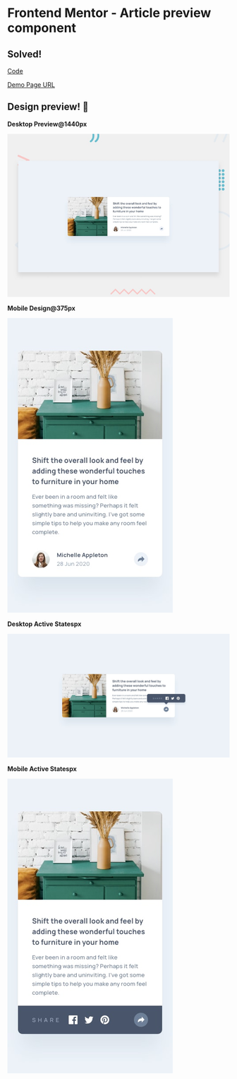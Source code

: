 # Frontend Mentor - Article preview component

## Solved! 

[Code](https://github.com/natarajchakraborty/article-preview)

[Demo Page URL](https://natarajchakraborty.github.io/article-preview)

## Design preview! 👋

**Desktop Preview@1440px**

![Desktop](./design/desktop-preview.jpg)

**Mobile Design@375px**

![Mobile](./design/mobile-design.jpg)

**Desktop Active Statespx**

![desktop_active](./design/desktop-active-state.jpg)


**Mobile Active Statespx**

![mobile_active](./design/mobile-active-state.jpg)
